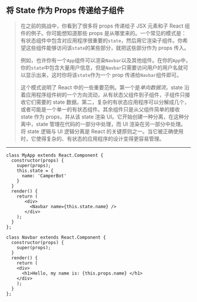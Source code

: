 ## 将 State 作为 Props 传递给子组件

> 在之前的挑战中，你看到了很多将 props 传递给子 JSX 元素和子 React 组件的例子。你可能想知道那些 props 是从哪里来的。一个常见的模式是：有状态组件中包含对应用程序很重要的`state`，然后用它渲染子组件。你希望这些组件能够访问该`state`的某些部分，就把这些部分作为 props 传入。
>
> 例如，也许你有一个`App`组件可以渲染`Navbar`以及其他组件。在你的`App`中，你的`state`中包含大量用户信息，但是`Navbar`只需要访问用户的用户名就可以显示出来，这时你将该`state`作为一个 prop 传递给`Navbar`组件即可。
>
> 这个模式说明了 React 中的一些重要范例。第一个是*单向数据流*，state 沿着应用程序组件树的一个方向流动，从有状态父组件到子组件，子组件只接收它们需要的 state 数据。第二，复杂的有状态应用程序可以分解成几个，或者可能是一个单一的有状态组件。其余组件只是从父组件简单的接收 state 作为 props，并从该 state 渲染 UI。它开始创建一种分离，在这种分离中，state 管理在代码的一部分中处理，而 UI 渲染在另一部分中处理。将 state 逻辑与 UI 逻辑分离是 React 的关键原则之一。当它被正确使用时，它使得复杂的、有状态的应用程序的设计变得更容易管理。

---

```react
class MyApp extends React.Component {
  constructor(props) {
    super(props);
    this.state = {
      name: 'CamperBot'
    }
  }
  render() {
    return (
       <div>
         <Navbar name={this.state.name} />
       </div>
    );
  }
};

class Navbar extends React.Component {
  constructor(props) {
    super(props);
  }
  render() {
    return (
    <div>
      <h1>Hello, my name is: {this.props.name} </h1>
    </div>
    );
  }
};
```

